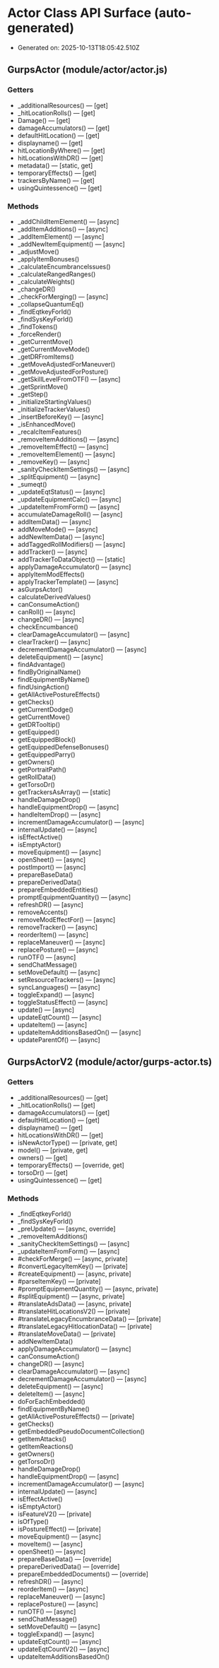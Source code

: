 # Actor Class API Surface (auto-generated)

- Generated on: 2025-10-13T18:05:42.510Z

## GurpsActor (module/actor/actor.js)

### Getters

- \_additionalResources() — [get]
- \_hitLocationRolls() — [get]
- Damage() — [get]
- damageAccumulators() — [get]
- defaultHitLocation() — [get]
- displayname() — [get]
- hitLocationByWhere() — [get]
- hitLocationsWithDR() — [get]
- metadata() — [static, get]
- temporaryEffects() — [get]
- trackersByName() — [get]
- usingQuintessence() — [get]

### Methods

- \_addChildItemElement() — [async]
- \_addItemAdditions() — [async]
- \_addItemElement() — [async]
- \_addNewItemEquipment() — [async]
- \_adjustMove()
- \_applyItemBonuses()
- \_calculateEncumbranceIssues()
- \_calculateRangedRanges()
- \_calculateWeights()
- \_changeDR()
- \_checkForMerging() — [async]
- \_collapseQuantumEq()
- \_findEqtkeyForId()
- \_findSysKeyForId()
- \_findTokens()
- \_forceRender()
- \_getCurrentMove()
- \_getCurrentMoveMode()
- \_getDRFromItems()
- \_getMoveAdjustedForManeuver()
- \_getMoveAdjustedForPosture()
- \_getSkillLevelFromOTF() — [async]
- \_getSprintMove()
- \_getStep()
- \_initializeStartingValues()
- \_initializeTrackerValues()
- \_insertBeforeKey() — [async]
- \_isEnhancedMove()
- \_recalcItemFeatures()
- \_removeItemAdditions() — [async]
- \_removeItemEffect() — [async]
- \_removeItemElement() — [async]
- \_removeKey() — [async]
- \_sanityCheckItemSettings() — [async]
- \_splitEquipment() — [async]
- \_sumeqt()
- \_updateEqtStatus() — [async]
- \_updateEquipmentCalc() — [async]
- \_updateItemFromForm() — [async]
- accumulateDamageRoll() — [async]
- addItemData() — [async]
- addMoveMode() — [async]
- addNewItemData() — [async]
- addTaggedRollModifiers() — [async]
- addTracker() — [async]
- addTrackerToDataObject() — [static]
- applyDamageAccumulator() — [async]
- applyItemModEffects()
- applyTrackerTemplate() — [async]
- asGurpsActor()
- calculateDerivedValues()
- canConsumeAction()
- canRoll() — [async]
- changeDR() — [async]
- checkEncumbance()
- clearDamageAccumulator() — [async]
- clearTracker() — [async]
- decrementDamageAccumulator() — [async]
- deleteEquipment() — [async]
- findAdvantage()
- findByOriginalName()
- findEquipmentByName()
- findUsingAction()
- getAllActivePostureEffects()
- getChecks()
- getCurrentDodge()
- getCurrentMove()
- getDRTooltip()
- getEquipped()
- getEquippedBlock()
- getEquippedDefenseBonuses()
- getEquippedParry()
- getOwners()
- getPortraitPath()
- getRollData()
- getTorsoDr()
- getTrackersAsArray() — [static]
- handleDamageDrop()
- handleEquipmentDrop() — [async]
- handleItemDrop() — [async]
- incrementDamageAccumulator() — [async]
- internalUpdate() — [async]
- isEffectActive()
- isEmptyActor()
- moveEquipment() — [async]
- openSheet() — [async]
- postImport() — [async]
- prepareBaseData()
- prepareDerivedData()
- prepareEmbeddedEntities()
- promptEquipmentQuantity() — [async]
- refreshDR() — [async]
- removeAccents()
- removeModEffectFor() — [async]
- removeTracker() — [async]
- reorderItem() — [async]
- replaceManeuver() — [async]
- replacePosture() — [async]
- runOTF() — [async]
- sendChatMessage()
- setMoveDefault() — [async]
- setResourceTrackers() — [async]
- syncLanguages() — [async]
- toggleExpand() — [async]
- toggleStatusEffect() — [async]
- update() — [async]
- updateEqtCount() — [async]
- updateItem() — [async]
- updateItemAdditionsBasedOn() — [async]
- updateParentOf() — [async]

## GurpsActorV2 (module/actor/gurps-actor.ts)

### Getters

- \_additionalResources() — [get]
- \_hitLocationRolls() — [get]
- damageAccumulators() — [get]
- defaultHitLocation() — [get]
- displayname() — [get]
- hitLocationsWithDR() — [get]
- isNewActorType() — [private, get]
- model() — [private, get]
- owners() — [get]
- temporaryEffects() — [override, get]
- torsoDr() — [get]
- usingQuintessence() — [get]

### Methods

- \_findEqtkeyForId()
- \_findSysKeyForId()
- \_preUpdate() — [async, override]
- \_removeItemAdditions()
- \_sanityCheckItemSettings() — [async]
- \_updateItemFromForm() — [async]
- #checkForMerge() — [async, private]
- #convertLegacyItemKey() — [private]
- #createEquipment() — [async, private]
- #parseItemKey() — [private]
- #promptEquipmentQuantity() — [async, private]
- #splitEquipment() — [async, private]
- #translateAdsData() — [async, private]
- #translateHitLocationsV2() — [private]
- #translateLegacyEncumbranceData() — [private]
- #translateLegacyHitlocationData() — [private]
- #translateMoveData() — [private]
- addNewItemData()
- applyDamageAccumulator() — [async]
- canConsumeAction()
- changeDR() — [async]
- clearDamageAccumulator() — [async]
- decrementDamageAccumulator() — [async]
- deleteEquipment() — [async]
- deleteItem() — [async]
- doForEachEmbedded()
- findEquipmentByName()
- getAllActivePostureEffects() — [private]
- getChecks()
- getEmbeddedPseudoDocumentCollection()
- getItemAttacks()
- getItemReactions()
- getOwners()
- getTorsoDr()
- handleDamageDrop()
- handleEquipmentDrop() — [async]
- incrementDamageAccumulator() — [async]
- internalUpdate() — [async]
- isEffectActive()
- isEmptyActor()
- isFeatureV2() — [private]
- isOfType()
- isPostureEffect() — [private]
- moveEquipment() — [async]
- moveItem() — [async]
- openSheet() — [async]
- prepareBaseData() — [override]
- prepareDerivedData() — [override]
- prepareEmbeddedDocuments() — [override]
- refreshDR() — [async]
- reorderItem() — [async]
- replaceManeuver() — [async]
- replacePosture() — [async]
- runOTF() — [async]
- sendChatMessage()
- setMoveDefault() — [async]
- toggleExpand() — [async]
- updateEqtCount() — [async]
- updateEqtCountV2() — [async]
- updateItemAdditionsBasedOn()
